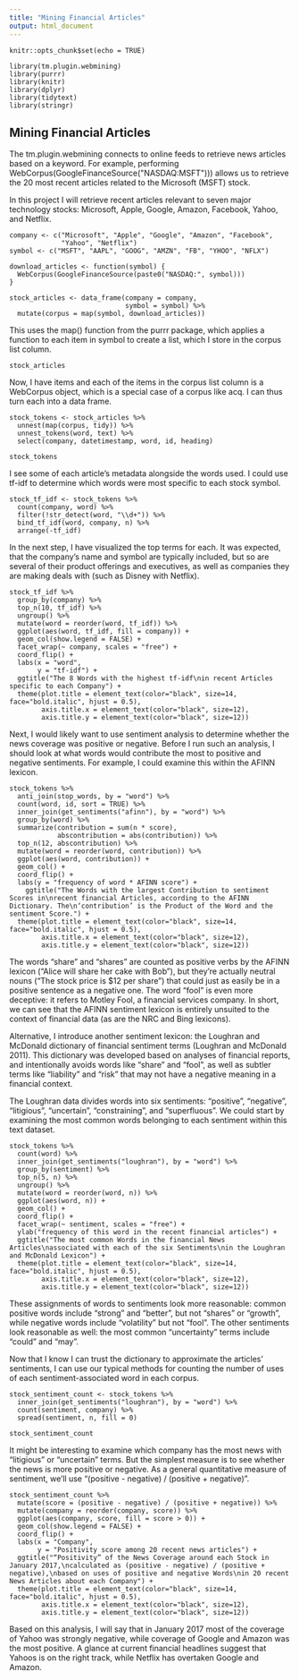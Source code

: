 ```yaml
---
title: "Mining Financial Articles"
output: html_document
---
```


```{r setup, include=FALSE}
knitr::opts_chunk$set(echo = TRUE)

library(tm.plugin.webmining)
library(purrr)
library(knitr)
library(dplyr)
library(tidytext)
library(stringr)
```

## Mining Financial Articles

The tm.plugin.webmining connects to online feeds to retrieve news articles based on a keyword. For example, performing WebCorpus(GoogleFinanceSource("NASDAQ:MSFT"))) allows us to retrieve the 20 most recent articles related to the Microsoft (MSFT) stock.

In this project I will retrieve recent articles relevant to seven major technology stocks: Microsoft, Apple, Google, Amazon, Facebook, Yahoo, and Netflix.

```{r}
company <- c("Microsoft", "Apple", "Google", "Amazon", "Facebook",
             "Yahoo", "Netflix")
symbol <- c("MSFT", "AAPL", "GOOG", "AMZN", "FB", "YHOO", "NFLX")

download_articles <- function(symbol) {
  WebCorpus(GoogleFinanceSource(paste0("NASDAQ:", symbol)))
}

stock_articles <- data_frame(company = company,
                             symbol = symbol) %>%
  mutate(corpus = map(symbol, download_articles))
```

This uses the map() function from the purrr package, which applies a function to each item in symbol to create a list, which I store in the corpus list column.

```{r}
stock_articles
```

Now, I have items and each of the items in the corpus list column is a WebCorpus object, which is a special case of a corpus like acq. I can thus turn each into a data frame.

```{r}
stock_tokens <- stock_articles %>%
  unnest(map(corpus, tidy)) %>%
  unnest_tokens(word, text) %>%
  select(company, datetimestamp, word, id, heading)

stock_tokens
```

I see some of each article’s metadata alongside the words used. I could use tf-idf to determine which words were most specific to each stock symbol.

```{r}
stock_tf_idf <- stock_tokens %>%
  count(company, word) %>%
  filter(!str_detect(word, "\\d+")) %>%
  bind_tf_idf(word, company, n) %>%
  arrange(-tf_idf)
```

In the next step, I have visualized the top terms for each. It was expected, that the company’s name and symbol are typically included, but so are several of their product offerings and executives, as well as companies they are making deals with (such as Disney with Netflix).

```{r}
stock_tf_idf %>%
  group_by(company) %>%
  top_n(10, tf_idf) %>%
  ungroup() %>%
  mutate(word = reorder(word, tf_idf)) %>%
  ggplot(aes(word, tf_idf, fill = company)) +
  geom_col(show.legend = FALSE) +
  facet_wrap(~ company, scales = "free") +
  coord_flip() +
  labs(x = "word",
       y = "tf-idf") +
  ggtitle("The 8 Words with the highest tf-idf\nin recent Articles specific to each Company") +
  theme(plot.title = element_text(color="black", size=14, face="bold.italic", hjust = 0.5),
        axis.title.x = element_text(color="black", size=12),
        axis.title.y = element_text(color="black", size=12))
```

Next, I would likely want to use sentiment analysis to determine whether the news coverage was positive or negative. Before I run such an analysis, I should look at what words would contribute the most to positive and negative sentiments. For example, I could examine this within the AFINN lexicon.

```{r}
stock_tokens %>%
  anti_join(stop_words, by = "word") %>%
  count(word, id, sort = TRUE) %>%
  inner_join(get_sentiments("afinn"), by = "word") %>%
  group_by(word) %>%
  summarize(contribution = sum(n * score),
            abscontribution = abs(contribution)) %>%
  top_n(12, abscontribution) %>%
  mutate(word = reorder(word, contribution)) %>%
  ggplot(aes(word, contribution)) +
  geom_col() +
  coord_flip() +
  labs(y = "frequency of word * AFINN score") +
    ggtitle("The Words with the largest Contribution to sentiment Scores in\nrecent financial Articles, according to the AFINN Dictionary. The\n‘contribution’ is the Product of the Word and the sentiment Score.") +
  theme(plot.title = element_text(color="black", size=14, face="bold.italic", hjust = 0.5),
        axis.title.x = element_text(color="black", size=12),
        axis.title.y = element_text(color="black", size=12))
```

The words “share” and “shares” are counted as positive verbs by the AFINN lexicon (“Alice will share her cake with Bob”), but they’re actually neutral nouns (“The stock price is $12 per share”) that could just as easily be in a positive sentence as a negative one. The word “fool” is even more deceptive: it refers to Motley Fool, a financial services company. In short, we can see that the AFINN sentiment lexicon is entirely unsuited to the context of financial data (as are the NRC and Bing lexicons).

Alternative, I introduce another sentiment lexicon: the Loughran and McDonald dictionary of financial sentiment terms (Loughran and McDonald 2011). This dictionary was developed based on analyses of financial reports, and intentionally avoids words like “share” and “fool”, as well as subtler terms like “liability” and “risk” that may not have a negative meaning in a financial context.

The Loughran data divides words into six sentiments: “positive”, “negative”, “litigious”, “uncertain”, “constraining”, and “superfluous”. We could start by examining the most common words belonging to each sentiment within this text dataset.

```{r}
stock_tokens %>%
  count(word) %>%
  inner_join(get_sentiments("loughran"), by = "word") %>%
  group_by(sentiment) %>%
  top_n(5, n) %>%
  ungroup() %>%
  mutate(word = reorder(word, n)) %>%
  ggplot(aes(word, n)) +
  geom_col() +
  coord_flip() +
  facet_wrap(~ sentiment, scales = "free") +
  ylab("frequency of this word in the recent financial articles") +
  ggtitle("The most common Words in the financial News Articles\nassociated with each of the six Sentiments\nin the Loughran and McDonald Lexicon") +
  theme(plot.title = element_text(color="black", size=14, face="bold.italic", hjust = 0.5),
        axis.title.x = element_text(color="black", size=12),
        axis.title.y = element_text(color="black", size=12))
```

These assignments of words to sentiments look more reasonable: common positive words include “strong” and “better”, but not “shares” or “growth”, while negative words include “volatility” but not “fool”. The other sentiments look reasonable as well: the most common “uncertainty” terms include “could” and “may”.

Now that I know I can trust the dictionary to approximate the articles’ sentiments, I can use our typical methods for counting the number of uses of each sentiment-associated word in each corpus.

```{r}
stock_sentiment_count <- stock_tokens %>%
  inner_join(get_sentiments("loughran"), by = "word") %>%
  count(sentiment, company) %>%
  spread(sentiment, n, fill = 0)

stock_sentiment_count
```

It might be interesting to examine which company has the most news with “litigious” or “uncertain” terms. But the simplest measure is to see whether the news is more positive or negative. As a general quantitative measure of sentiment, we’ll use “(positive - negative) / (positive + negative)”.

```{r}
stock_sentiment_count %>%
  mutate(score = (positive - negative) / (positive + negative)) %>%
  mutate(company = reorder(company, score)) %>%
  ggplot(aes(company, score, fill = score > 0)) +
  geom_col(show.legend = FALSE) +
  coord_flip() +
  labs(x = "Company",
       y = "Positivity score among 20 recent news articles") +
  ggtitle("“Positivity” of the News Coverage around each Stock in January 2017,\ncalculated as (positive - negative) / (positive + negative),\nbased on uses of positive and negative Words\nin 20 recent News Articles about each Company") +
  theme(plot.title = element_text(color="black", size=14, face="bold.italic", hjust = 0.5),
        axis.title.x = element_text(color="black", size=12),
        axis.title.y = element_text(color="black", size=12))
```

Based on this analysis, I will say that in January 2017 most of the coverage of Yahoo was strongly negative, while coverage of Google and Amazon was the most positive. A glance at current financial headlines suggest that Yahoos is on the right track, while Netflix has overtaken Google and Amazon.

